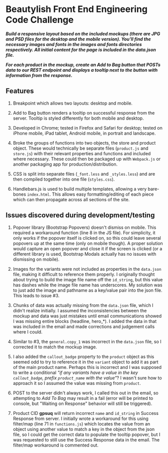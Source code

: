 # Beautylish Front End Engineering Code Challenge
**_Build a responsive layout based on the included mockups (there are JPG and PSD files for the desktop and the mobile version). You'll find the necessary images and fonts in the images and fonts directories respectively. All initial content for the page is included in the data.json file._**

**_For each product in the mockup, create an Add to Bag button that POSTs data to our REST endpoint and displays a tooltip next to the button with information from the response._**

## Features
1. Breakpoint which allows two layouts: desktop and mobile.

2. Add to Bag button renders a tooltip on successful response from the server. Tooltip is styled differently for both mobile and desktop.
4. Developed in Chrome; tested in Firefox and Safari for desktop; tested on iPhone mobile, iPad tablet, Android mobile, in portrait and landscape.
7. Broke the groups of functions into two objects, the store and product object. These would technically be separate files (`product.js` and `store.js`) with their relevant properties and functions and included where necessary. These could then be packaged up with `Webpack.js` or another packaging app for production/distribution.
8. CSS is split into separate files (`_font.less` and `_styles.less`) and are then compiled together into one file (`styles.css`).
9. Handlebars.js is used to build multiple templates, allowing a very bare-bones `index.html`. This allows easy formatting/editing of each piece which can then propagate across all sections of the site.

## Issues discovered during development/testing
1. Popover library (Bootstrap Popovers) doesn't dismiss on mobile. This required a workaround function (line 8 in the JS file). For simplicity, it only works if the popover itself is clicked on, so this could leave several popovers up at the same time (only on mobile though). A proper solution would capture an open popover and close it if the screen is clicked (or a different library is used, Bootstrap Modals actually has no issues with dismissing on mobile).

2. Images for the variants were not included as properties in the `data.json` file, making it difficult to reference them properly. I originally thought about trying to build the image file name off the `id_string`, but this value has dashes while the image file name has underscores. My solution was to just add the image and pathname as a key/value pair into the json file. This leads to issue #3.
3. Chunks of data was actually missing from the `data.json` file, which I didn't realize initially. I assumed the inconsistencies between the mockup and data was just mistakes until email communications showed I was missing entire blocks (headline, hero_*). I added the data in that was included in the email and made corrections and judgement calls where I could.
4. Similar to #3, the `general.copy_1` was incorrect in the `data.json` file, so I corrected it to match the mockup image.
5. I also added the `callout_badge` property to the `product` object as this seemed odd to try to reference it in the `variant` object to add it as part of the main product name. Perhaps this is incorrect and I was supposed to write a conditional _"if any variants have a value in the key `callout_badge`, prefix `product_name` with the value"_? I wasn't sure how to approach it so I assumed the value was missing from `product`.
6. POST to the server didn't always work, I called this out in the email, so attempting to _Add To Bag_ may result in a fail (error will be printed to console, but "Waiting on Response" behavior will still be triggered).
7. Product CID **gpsuq** will return incorrect `name` and `id_string` in Success Response from server. I initially wrote a workaround for this using filter/map (line 71 in `functions.js`) which locates the value from an object using another value to match a key in the object from the json file, so I could get the correct data to populate the tooltip popover, but I was requested to still use the Success Response data in the email. The filter/map workaround is commented out.